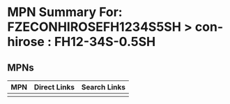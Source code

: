 



# MPN Summary For: FZECONHIROSEFH1234S5SH > con-hirose : FH12-34S-0.5SH

## MPNs
  

|MPN|Direct Links|Search Links|
| :--- | :--- | :--- |
||||
